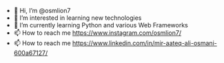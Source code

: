 - 👋 Hi, I’m @osmlion7
- 👀 I’m interested in learning new technologies
- 🌱 I’m currently learning Python and various Web Frameworks
- 📫 How to reach me https://www.instagram.com/osmlion7/
- 📫 How to reach me https://www.linkedin.com/in/mir-aateq-ali-osmani-600a67127/

<!---
osmlion7/osmlion7 is a ✨ special ✨ repository because its `README.md` (this file) appears on your GitHub profile.
You can click the Preview link to take a look at your changes.
--->

